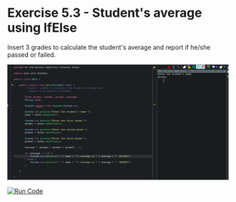 # Exercise 5.3 - Student's average using IfElse
Insert 3 grades to calculate the student's average and report if he/she passed or failed.

<center>

![Gif Can you vote? ](/gif_img/5.3.gif)

</center>

[![Run Code](https://img.shields.io/badge/-Run%20%20code%20-green?style=flat&logo=replit&logoColor=white)](https://replit.com/@ariana-ssilva/Main-11#Main.java)&nbsp;





